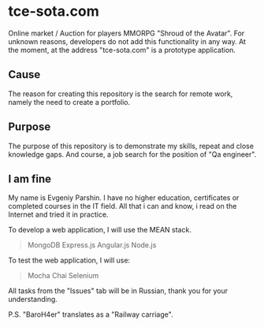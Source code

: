 # tce-sota.com
Online market / Auction for players MMORPG "Shroud of the Avatar". For unknown reasons, developers do not add this functionality in any way. At the moment, at the address "tce-sota.com" is a prototype application.

## Cause
The reason for creating this repository is the search for remote work, namely the need to create a portfolio.

## Purpose
The purpose of this repository is to demonstrate my skills, repeat and close knowledge gaps. And course, a job search for the position of "Qa engineer".

## I am fine
My name is Evgeniy Parshin. I have no higher education, certificates or completed courses in the IT field. All that i can and know, i read on the Internet and tried it in practice.

To develop a web application, I will use the MEAN stack.

>MongoDB
>Express.js
>Angular.js
>Node.js

To test the web application, I will use:

>Mocha
>Chai
>Selenium

All tasks from the "Issues" tab will be in Russian, thank you for your understanding.

P.S. "BaroH4er" translates as a "Railway carriage".